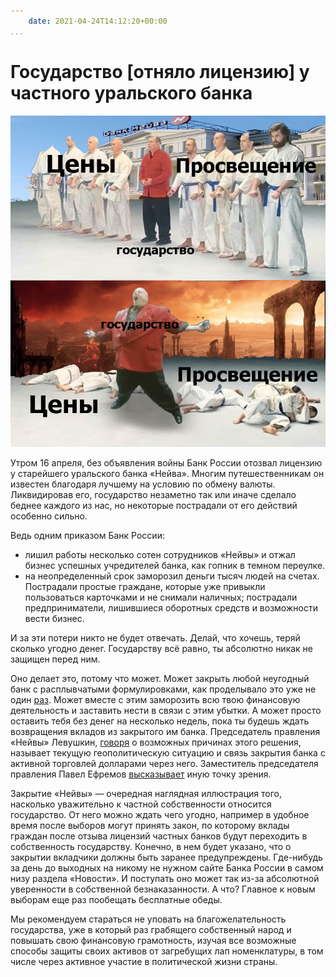 ```yaml
---
    date: 2021-04-24T14:12:20+00:00
...
```


# Государство [отняло лицензию] у частного уральского банка

![](photo_144@24-04-2021_14-12-20.jpg)

Утром 16 апреля, без объявления войны Банк России отозвал лицензию у старейшего уральского банка «Нейва». Многим путешественникам он известен благодаря лучшему на условию по обмену валюты. Ликвидировав его, государство  незаметно так или иначе сделало беднее каждого из нас, но некоторые пострадали от его действий особенно сильно.

Ведь одним приказом Банк России:

* лишил работы несколько сотен сотрудников «Нейвы» и отжал бизнес  успешных учредителей банка, как гопник в темном переулке. 
* на неопределенный срок заморозил деньги тысяч людей на счетах.  Пострадали простые граждане, которые уже привыкли пользоваться карточками и не снимали наличных; пострадали предприниматели, лишившиеся оборотных средств и возможности вести бизнес. 

И за эти потери никто не будет отвечать. Делай, что хочешь, теряй сколько угодно денег. Государству всё равно, ты абсолютно никак не защищен перед ним.

Оно делает это, потому что может.  Может закрыть любой неугодный банк с расплывчатыми формулировками, как проделывало это уже не один [раз](https://ru.wikipedia.org/wiki/%D0%A1%D0%BF%D0%B8%D1%81%D0%BE%D0%BA_%D0%B1%D0%B0%D0%BD%D0%BA%D0%BE%D0%B2,_%D0%BB%D0%B8%D1%88%D1%91%D0%BD%D0%BD%D1%8B%D1%85_%D0%BB%D0%B8%D1%86%D0%B5%D0%BD%D0%B7%D0%B8%D0%B8_%D0%B2_2020_%D0%B3%D0%BE%D0%B4%D1%83_(%D0%A0%D0%BE%D1%81%D1%81%D0%B8%D1%8F)). Может вместе с этим заморозить всю твою финансовую деятельность и заставить нести в связи с этим убытки. А может просто оставить тебя без денег на несколько недель, пока ты будешь ждать возвращения вкладов из закрытого им банка. Председатель правления «Нейвы» Левушкин, [говоря](https://ria.ru/20210416/litsenziya-1728551703.html) о возможных причинах этого решения, называет текущую геополитическую ситуацию и связь закрытия банка с активной торговлей долларами через него. Заместитель председателя правления Павел Ефремов [высказывает](https://66.ru/bank/news/240116/) иную точку зрения. 

Закрытие «Нейвы» — очередная наглядная иллюстрация того, насколько уважительно к частной собственности относится государство. От него можно ждать чего угодно, например  в удобное время после выборов могут принять закон, по которому вклады граждан после отзыва лицензий частных банков будут переходить в собственность государству. Конечно, в нем будет указано, что о закрытии вкладчики должны быть заранее предупреждены. Где-нибудь за день до выходных на никому не нужном сайте Банка России в самом низу раздела «Новости». И поступать оно может так из-за абсолютной уверенности в собственной безнаказанности. А что? Главное к новым выборам еще раз пообещать бесплатные обеды.

Мы рекомендуем стараться не уповать на благожелательность государства, уже в который раз грабящего собственный народ и повышать свою финансовую грамотность, изучая все возможные способы защиты своих активов от загребущих лап номенклатуры, в том числе через активное участие в политической жизни страны.

